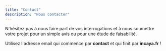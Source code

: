 ```yaml
---
title: "Contact"
description: "Nous contacter"
---
```


N'hésitez pas à nous faire part de vos interrogations et à nous soumettre votre projet pour un simple avis ou pour une étude de faisabilité.

Utilisez l'adresse email qui commence par **contact** et qui finit par **incaya.fr** !
